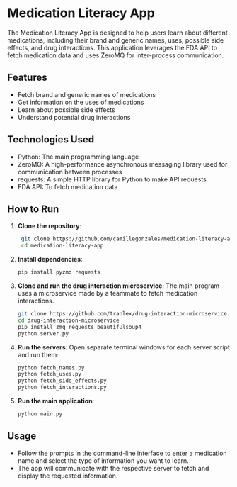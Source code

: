 # Medication Literacy App

The Medication Literacy App is designed to help users learn about different medications, 
including their brand and generic names, uses, possible side effects, and drug interactions. 
This application leverages the FDA API to fetch medication data and uses ZeroMQ for inter-process communication.

## Features
- Fetch brand and generic names of medications
- Get information on the uses of medications
- Learn about possible side effects
- Understand potential drug interactions

## Technologies Used
- Python: The main programming language
- ZeroMQ: A high-performance asynchronous messaging library used for communication between processes
- requests: A simple HTTP library for Python to make API requests
- FDA API: To fetch medication data

## How to Run
1. **Clone the repository**:
   ```sh
    git clone https://github.com/camillegonzales/medication-literacy-app.git
    cd medication-literacy-app
    ```

2. **Install dependencies**:
    ```sh
    pip install pyzmq requests
    ```
    
3. **Clone and run the drug interaction microservice**:
   The main program uses a microservice made by a teammate to fetch medication interactions.
    ```sh
    git clone https://github.com/tranlex/drug-interaction-microservice.git
    cd drug-interaction-microservice
    pip install zmq requests beautifulsoup4
    python server.py
    ```

5. **Run the servers**:
    Open separate terminal windows for each server script and run them:
    ```sh
    python fetch_names.py
    python fetch_uses.py
    python fetch_side_effects.py
    python fetch_interactions.py
    ```

6. **Run the main application**:
    ```sh
    python main.py
    ```
    
## Usage
- Follow the prompts in the command-line interface to enter a medication name and select the type of information you want to learn.
- The app will communicate with the respective server to fetch and display the requested information.

